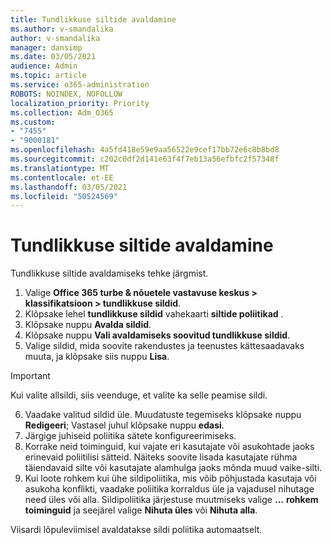 ```yaml
---
title: Tundlikkuse siltide avaldamine
ms.author: v-smandalika
author: v-smandalika
manager: dansimp
ms.date: 03/05/2021
audience: Admin
ms.topic: article
ms.service: o365-administration
ROBOTS: NOINDEX, NOFOLLOW
localization_priority: Priority
ms.collection: Adm_O365
ms.custom:
- "7455"
- "9000181"
ms.openlocfilehash: 4a5fd418e59e9aa56522e9cef17bb72e6c8b8bd8
ms.sourcegitcommit: c202c0df2d141e63f4f7eb13a56efbfc2f57348f
ms.translationtype: MT
ms.contentlocale: et-EE
ms.lasthandoff: 03/05/2021
ms.locfileid: "50524569"
---
```

# <a name="publish-sensitivity-labels"></a>Tundlikkuse siltide avaldamine

Tundlikkuse siltide avaldamiseks tehke järgmist.

1. Valige **Office 365 turbe & nõuetele vastavuse keskus > klassifikatsioon > tundlikkuse sildid**.
2. Klõpsake lehel **tundlikkuse sildid** vahekaarti **siltide poliitikad** .
3. Klõpsake nuppu **Avalda sildid**.
4. Klõpsake nuppu **Vali avaldamiseks soovitud tundlikkuse sildid**. 
5. Valige sildid, mida soovite rakendustes ja teenustes kättesaadavaks muuta, ja klõpsake siis nuppu **Lisa**.
> [!IMPORTANT]
> Kui valite allsildi, siis veenduge, et valite ka selle peamise sildi.
6. Vaadake valitud sildid üle. Muudatuste tegemiseks klõpsake nuppu **Redigeeri**; Vastasel juhul klõpsake nuppu **edasi**.
7. Järgige juhiseid poliitika sätete konfigureerimiseks.
8. Korrake neid toiminguid, kui vajate eri kasutajate või asukohtade jaoks erinevaid poliitilisi sätteid. Näiteks soovite lisada kasutajate rühma täiendavaid silte või kasutajate alamhulga jaoks mõnda muud vaike-silti.
9. Kui loote rohkem kui ühe sildipoliitika, mis võib põhjustada kasutaja või asukoha konflikti, vaadake poliitika korraldus üle ja vajadusel nihutage need üles või alla. Sildipoliitika järjestuse muutmiseks valige **...** **rohkem toiminguid** ja seejärel valige **Nihuta üles** või **Nihuta alla**.

Viisardi lõpuleviimisel avaldatakse sildi poliitika automaatselt.

